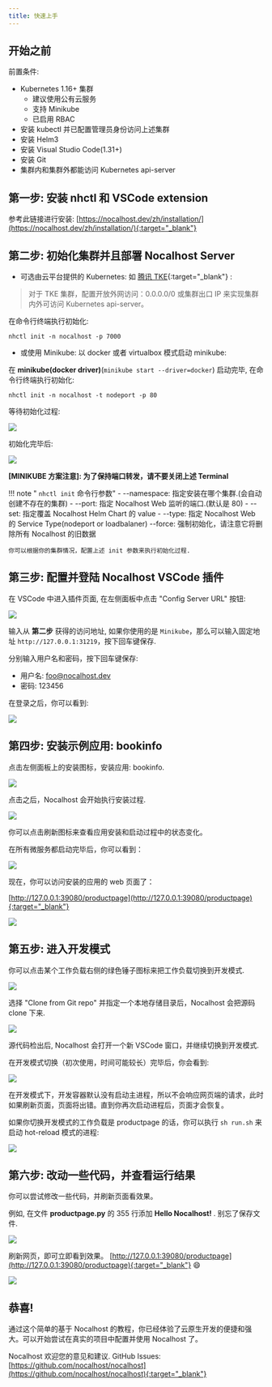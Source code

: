 ```yaml
---
title: 快速上手
---
```


## 开始之前

前置条件:

- Kubernetes 1.16+ 集群
    * 建议使用公有云服务
    * 支持 Minikube
    * 已启用 RBAC
- 安装 kubectl 并已配置管理员身份访问上述集群
- 安装 Helm3
- 安装 Visual Studio Code(1.31+) 
- 安装 Git
- 集群内和集群外都能访问 Kubernetes api-server

## 第一步: 安装 nhctl 和 VSCode extension

参考此链接进行安装: [https://nocalhost.dev/zh/installation/](https://nocalhost.dev/zh/installation/){:target="_blank"}

## 第二步: 初始化集群并且部署 Nocalhost Server

- 可选由云平台提供的 Kubernetes: 如 [腾讯 TKE](https://cloud.tencent.com/product/tke){:target="_blank"} :

> 对于 TKE 集群，配置开放外网访问：0.0.0.0/0 或集群出口 IP 来实现集群内外可访问 Kubernetes api-server。

在命令行终端执行初始化:
```
nhctl init -n nocalhost -p 7000
```

- 或使用 Minikube: 以 docker 或者 virtualbox 模式启动 minikube:

在 **minikube(docker driver)**(`minikube start --driver=docker`) 启动完毕, 在命令行终端执行初始化:
```
nhctl init -n nocalhost -t nodeport -p 80
```

等待初始化过程:

![](../assets/images/initializing.png)

初始化完毕后:

![](../assets/images/init-completed.png)

**[MINIKUBE 方案注意]: 为了保持端口转发，请不要关闭上述 Terminal**

!!! note " `nhctl init` 命令行参数"
    - --namespace: 指定安装在哪个集群.(会自动创建不存在的集群)
    - --port: 指定 Nocalhost Web 监听的端口.(默认是 80)
    - --set: 指定覆盖 Nocalhost Helm Chart 的 value
    - --type: 指定 Nocalhost Web 的 Service Type(nodeport or loadbalaner)
    --force: 强制初始化，请注意它将删除所有 Nocalhost 的旧数据

    你可以根据你的集群情况，配置上述 init 参数来执行初始化过程.

## 第三步: 配置并登陆 Nocalhost VSCode 插件

在 VSCode 中进入插件页面, 在左侧面板中点击 "Config Server URL" 按钮:

![](../assets/images/config-server-url.png)


输入从 **第二步** 获得的访问地址, 如果你使用的是 `Minikube`，那么可以输入固定地址 `http://127.0.0.1:31219`，按下回车键保存.

分别输入用户名和密码，按下回车键保存:

- 用户名: foo@nocalhost.dev
- 密码: 123456

在登录之后，你可以看到:

![](../assets/images/signedin.png)

## 第四步: 安装示例应用: bookinfo

点击左侧面板上的安装图标，安装应用: bookinfo.

![](../assets/images/signedin.png)

点击之后，Nocalhost 会开始执行安装过程.

![](../assets/images/wait-for-start.png)

你可以点击刷新图标来查看应用安装和启动过程中的状态变化。

在所有微服务都启动完毕后，你可以看到：

![](../assets/images/app-started.png)

现在，你可以访问安装的应用的 web 页面了：

[http://127.0.0.1:39080/productpage](http://127.0.0.1:39080/productpage){:target="_blank"}

![](../assets/images/before-change.png)

## 第五步: 进入开发模式

你可以点击某个工作负载右侧的绿色锤子图标来把工作负载切换到开发模式.

![](../assets/images/click-green-hammer.png)

选择 "Clone from Git repo" 并指定一个本地存储目录后，Nocalhost 会把源码 clone 下来.

![](../assets/images/clone-repo.png)

源代码检出后, Nocalhost 会打开一个新 VSCode 窗口，并继续切换到开发模式.

在开发模式切换（初次使用，时间可能较长）完毕后，你会看到:

![](../assets/images/devmode.png)

在开发模式下，开发容器默认没有启动主进程，所以不会响应网页端的请求，此时如果刷新页面，页面将出错。直到你再次启动进程后，页面才会恢复。

如果你切换开发模式的工作负载是 productpage 的话，你可以执行 `sh run.sh` 来启动 hot-reload 模式的进程:

![](../assets/images/run-sh.png)

## 第六步: 改动一些代码，并查看运行结果

你可以尝试修改一些代码，并刷新页面看效果。

例如, 在文件 **productpage.py** 的 355 行添加 **Hello Nocalhost!** . 别忘了保存文件.

![](../assets/images/code-changes.png)

刷新网页，即可立即看到效果。 [http://127.0.0.1:39080/productpage](http://127.0.0.1:39080/productpage){:target="_blank"} 😄

![](../assets/images/after-change.png)

## 恭喜!

通过这个简单的基于 Nocalhost 的教程，你已经体验了云原生开发的便捷和强大。可以开始尝试在真实的项目中配置并使用 Nocalhost 了。

Nocalhost 欢迎您的意见和建议. GitHub Issues: [https://github.com/nocalhost/nocalhost](https://github.com/nocalhost/nocalhost){:target="_blank"}
